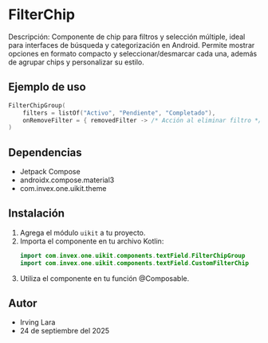 # FilterChip

Descripción: Componente de chip para filtros y selección múltiple, ideal para interfaces de búsqueda y categorización en Android. Permite mostrar opciones en formato compacto y seleccionar/desmarcar cada una, además de agrupar chips y personalizar su estilo.

## Ejemplo de uso
```kotlin
FilterChipGroup(
    filters = listOf("Activo", "Pendiente", "Completado"),
    onRemoveFilter = { removedFilter -> /* Acción al eliminar filtro */ }
)
```

## Dependencias
- Jetpack Compose
- androidx.compose.material3
- com.invex.one.uikit.theme

## Instalación
1. Agrega el módulo `uikit` a tu proyecto.
2. Importa el componente en tu archivo Kotlin:
   ```kotlin
   import com.invex.one.uikit.components.textField.FilterChipGroup
   import com.invex.one.uikit.components.textField.CustomFilterChip
   ```
3. Utiliza el componente en tu función @Composable.

## Autor
- Irving Lara
- 24 de septiembre del 2025

